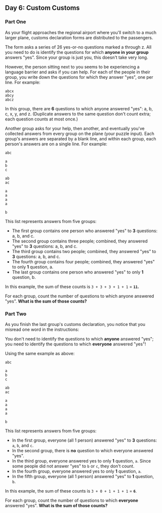 ## Day 6: Custom Customs

### Part One

As your flight approaches the regional airport where you'll switch to a much larger plane, customs declaration forms are distributed to the passengers.

The form asks a series of 26 yes-or-no questions marked a through z. All you need to do is identify the questions for which **anyone in your group** answers "yes". Since your group is just you, this doesn't take very long.

However, the person sitting next to you seems to be experiencing a language barrier and asks if you can help. For each of the people in their group, you write down the questions for which they answer "yes", one per line. For example:

```
abcx
abcy
abcz
```

In this group, there are **6** questions to which anyone answered "yes": a, b, c, x, y, and z. (Duplicate answers to the same question don't count extra; each question counts at most once.)

Another group asks for your help, then another, and eventually you've collected answers from every group on the plane (your puzzle input). Each group's answers are separated by a blank line, and within each group, each person's answers are on a single line. For example:

```
abc

a
b
c

ab
ac

a
a
a
a

b
```

This list represents answers from five groups:

 - The first group contains one person who answered "yes" to **3** questions: a, b, and c.
 - The second group contains three people; combined, they answered "yes" to **3** questions: a, b, and c.
 - The third group contains two people; combined, they answered "yes" to **3** questions: a, b, and c.
 - The fourth group contains four people; combined, they answered "yes" to only **1** question, a.
 - The last group contains one person who answered "yes" to only **1** question, b.

In this example, the sum of these counts is `3 + 3 + 3 + 1 + 1` = **`11`.**

For each group, count the number of questions to which anyone answered "yes". **What is the sum of those counts?**

### Part Two

As you finish the last group's customs declaration, you notice that you misread one word in the instructions:

You don't need to identify the questions to which **anyone** answered "yes"; you need to identify the questions to which **everyone** answered "yes"!

Using the same example as above:

```
abc

a
b
c

ab
ac

a
a
a
a

b
```

This list represents answers from five groups:

 - In the first group, everyone (all 1 person) answered "yes" to **3** questions: `a`, `b`, and `c`.
 - In the second group, there is **no** question to which everyone answered "yes".
 - In the third group, everyone answered yes to only **1** question, `a`. Since some people did not answer "yes" to `b` or `c`, they don't count.
 - In the fourth group, everyone answered yes to only **1** question, `a`.
 - In the fifth group, everyone (all 1 person) answered "yes" to **1** question, `b`.

In this example, the sum of these counts is `3 + 0 + 1 + 1 + 1` = **`6`**.

For each group, count the number of questions to which **everyone** answered "yes". **What is the sum of those counts?**
